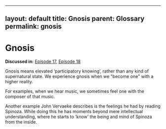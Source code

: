  ---
layout: default
title: Gnosis
parent: Glossary
permalink: gnosis
---

# Gnosis

**Discussed in:** [Episode 17](/episodes/17), [Episode 18](/episodes/18)

Gnosis means elevated ‘participatory knowing’, rather than any kind of supernatural state. We experience gnosis when we "become one" with a higher reality.

For examples, when we hear music, we sometimes feel one with the composer of that music. 

Another example John Vervaeke describes is the feelings he had by reading Spinoza. While doing this he has moments beyond mere intellectual understanding, where he starts to ‘know’ the being and mind of Spinoza from the inside.